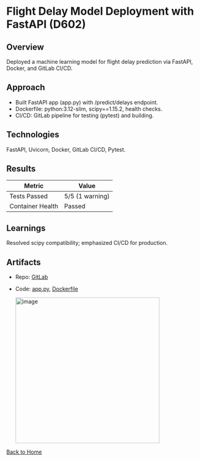 # Flight Delay Model Deployment with FastAPI (D602)

## Overview
Deployed a machine learning model for flight delay prediction via FastAPI, Docker, and GitLab CI/CD.

## Approach
- Built FastAPI app (app.py) with /predict/delays endpoint.
- Dockerfile: python:3.12-slim, scipy==1.15.2, health checks.
- CI/CD: GitLab pipeline for testing (pytest) and building.

## Technologies
FastAPI, Uvicorn, Docker, GitLab CI/CD, Pytest.

## Results
| Metric          | Value          |
|-----------------|----------------|
| Tests Passed    | 5/5 (1 warning)|
| Container Health| Passed         |

## Learnings
Resolved scipy compatibility; emphasized CI/CD for production.

## Artifacts
- Repo: [GitLab](https://gitlab.com/wgu-gitlab-environment/student-repos/jmillil/d602-deployment-task-3)
- Code: [app.py](../ml_deployment_app.py), [Dockerfile](../ml_deployment_dockerfile)

  <img width="376" height="380" alt="image" src="https://github.com/user-attachments/assets/63572d18-4cb5-4448-98fa-13514a01d6cd" />


[Back to Home](/)
